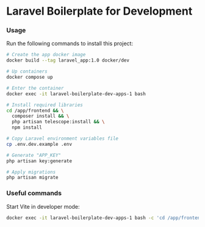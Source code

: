 # Laravel Boilerplate for Development

### Usage

Run the following commands to install this project:

```bash
# Create the app docker image
docker build --tag laravel_app:1.0 docker/dev

# Up containers
docker compose up

# Enter the container
docker exec -it laravel-boilerplate-dev-apps-1 bash

# Install required libraries
cd /app/frontend && \
  composer install && \
  php artisan telescope:install && \
  npm install

# Copy Laravel environment variables file
cp .env.dev.example .env

# Generate "APP_KEY"
php artisan key:generate

# Apply migrations
php artisan migrate
```

### Useful commands

Start Vite in developer mode:

```bash
docker exec -it laravel-boilerplate-dev-apps-1 bash -c 'cd /app/frontend && npm run dev'
```
